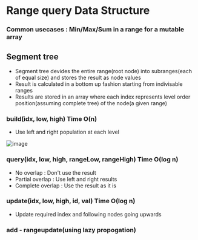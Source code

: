 # Range query Data Structure
### Common usecases : Min/Max/Sum in a range for a mutable array

## Segment tree
- Segment tree devides the entire range(root node) into subranges(each of equal size) and stores the result as node values
- Result is calculated in a bottom up fashion starting from indivisable ranges
- Results are stored in an array where each index represents level order position(assuming complete tree) of the node(a given range)

### build(idx, low, high) Time O(n)
- Use left and right population at each level
 
![image](https://github.com/user-attachments/assets/8d927232-bffe-4b5f-b37a-ad1568755445)

### query(idx, low, high, rangeLow, rangeHigh) Time O(log n)
- No overlap : Don't use the result 
- Partial overlap : Use left and right results
- Complete overlap : Use the result as it is

### update(idx, low, high, id, val) Time O(log n)
- Update required index and following nodes going upwards	

### add - rangeupdate(using lazy propogation)

